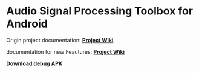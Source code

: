 # Audio Signal Processing Toolbox for Android

Origin project documentation: **[Project Wiki](https://github.com/BA17-loma-1/Audio_Signal_Processing_Toolbox/wiki)**

documentation for new Feautures: **[Project Wiki](https://github.engineering.zhaw.ch/kadermat/PAIT17_Audio_Signal_Processing_Toolbox/wiki)**

**[Download debug APK](https://georgiou.ch/zhaw/bait17/app/debug/audio_signal_processing_toolbox.apk)**
